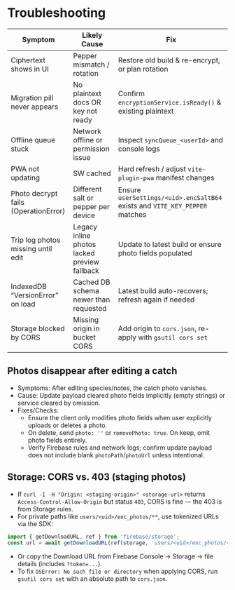 # Troubleshooting

| Symptom | Likely Cause | Fix |
| ------- | ------------ | --- |
| Ciphertext shows in UI | Pepper mismatch / rotation | Restore old build & re-encrypt, or plan rotation |
| Migration pill never appears | No plaintext docs OR key not ready | Confirm `encryptionService.isReady()` & existing plaintext |
| Offline queue stuck | Network offline or permission issue | Inspect `syncQueue_<userId>` and console logs |
| PWA not updating | SW cached | Hard refresh / adjust `vite-plugin-pwa` manifest changes |
| Photo decrypt fails (OperationError) | Different salt or pepper per device | Ensure `userSettings/<uid>.encSaltB64` exists and `VITE_KEY_PEPPER` matches |
| Trip log photos missing until edit | Legacy inline photos lacked preview fallback | Update to latest build or ensure photo fields populated |
| IndexedDB “VersionError” on load | Cached DB schema newer than requested | Latest build auto-recovers; refresh again if needed |
| Storage blocked by CORS | Missing origin in bucket CORS | Add origin to `cors.json`, re-apply with `gsutil cors set` |

## Photos disappear after editing a catch

- Symptoms: After editing species/notes, the catch photo vanishes.
- Cause: Update payload cleared photo fields implicitly (empty strings) or service cleared by omission.
- Fixes/Checks:
  - Ensure the client only modifies photo fields when user explicitly uploads or deletes a photo.
  - On delete, send `photo: ''` or `removePhoto: true`. On keep, omit photo fields entirely.
  - Verify Firebase rules and network logs; confirm update payload does not include blank `photoPath`/`photoUrl` unless intentional.

## Storage: CORS vs. 403 (staging photos)

- If `curl -I -H "Origin: <staging-origin>" <storage-url>` returns `Access-Control-Allow-Origin` but status `403`, CORS is fine — the 403 is from Storage rules.
- For private paths like `users/<uid>/enc_photos/**`, use tokenized URLs via the SDK:

```ts
import { getDownloadURL, ref } from 'firebase/storage';
const url = await getDownloadURL(ref(storage, 'users/<uid>/enc_photos/<file>.enc'));
```

- Or copy the Download URL from Firebase Console → Storage → file details (includes `?token=...`).
- To fix `OSError: No such file or directory` when applying CORS, run `gsutil cors set` with an absolute path to `cors.json`.
